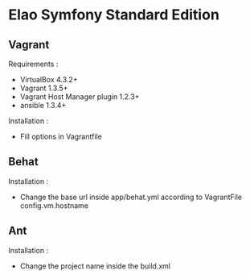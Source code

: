 Elao Symfony Standard Edition
========================

Vagrant
-------

Requirements :

 * VirtualBox 4.3.2+
 * Vagrant 1.3.5+
 * Vagrant Host Manager plugin 1.2.3+
 * ansible 1.3.4+

Installation :

 * Fill options in Vagrantfile

Behat
------

Installation :

* Change the base url inside app/behat.yml according to VagrantFile config.vm.hostname

Ant
------

Installation :

* Change the project name inside the build.xml
